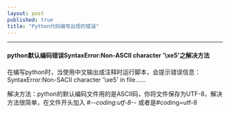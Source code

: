 ```yaml
---
layout: post
published: true
title: "Python代码编写出现的错误"
---
```



-----------------------------------------------------------

#### python默认编码错误SyntaxError:Non-ASCII character '\xe5'之解决方法 ####   

在编写python时，当使用中文输出或注释时运行脚本，会提示错误信息：	
SyntaxError:Non-SACII character '\xe5' in file......

解决方法：python的默认编码文件用的是ASCII码，你将文件保存为UTF-8，解决方法很简单，在文件开头加入
\#-*-coding:utf-8-*- 或者是\#coding=utf-8
